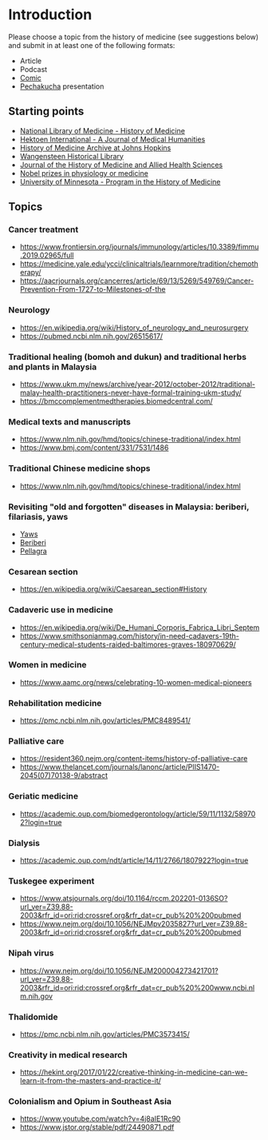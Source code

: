 # Introduction

Please choose a topic from the history of medicine (see suggestions below) and submit in at least one of the following formats:

- Article
- Podcast
- [Comic](https://www.graphicmedicine.org/graphic-medicine-international-collective/)
- [Pechakucha](https://pechakucha.com) presentation


## Starting points

- [National Library of Medicine - History of Medicine](https://www.nlm.nih.gov/hmd/index.html) 
- [Hektoen International - A Journal of Medical Humanities](https://hekint.org/)  
- [History of Medicine Archive at Johns Hopkins ](https://hopkinshistoryofmedicine.org/syllabus-archive/)
- [Wangensteen Historical Library](https://hsl.lib.umn.edu/wangensteen) 
- [Journal of the History of Medicine and Allied Health Sciences](https://academic.oup.com/jhmas?login=false)
- [Nobel prizes in physiology or medicine](https://www.nobelprize.org/prizes/lists/all-nobel-laureates-in-physiology-or-medicine/)
- [University of Minnesota - Program in the History of Medicine](https://med.umn.edu/history-of-medicine/archives)

## Topics

### Cancer treatment

- https://www.frontiersin.org/journals/immunology/articles/10.3389/fimmu.2019.02965/full
- https://medicine.yale.edu/ycci/clinicaltrials/learnmore/tradition/chemotherapy/
- https://aacrjournals.org/cancerres/article/69/13/5269/549769/Cancer-Prevention-From-1727-to-Milestones-of-the
 

### Neurology

- https://en.wikipedia.org/wiki/History_of_neurology_and_neurosurgery
- https://pubmed.ncbi.nlm.nih.gov/26515617/

### Traditional healing (bomoh and dukun) and traditional herbs and plants in Malaysia

- https://www.ukm.my/news/archive/year-2012/october-2012/traditional-malay-health-practitioners-never-have-formal-training-ukm-study/
- https://bmccomplementmedtherapies.biomedcentral.com/

### Medical texts and manuscripts

- https://www.nlm.nih.gov/hmd/topics/chinese-traditional/index.html
- https://www.bmj.com/content/331/7531/1486


### Traditional Chinese medicine shops

- https://www.nlm.nih.gov/hmd/topics/chinese-traditional/index.html


### Revisiting "old and forgotten" diseases in Malaysia: beriberi, filariasis, yaws

- [Yaws](https://pmc.ncbi.nlm.nih.gov/articles/PMC8680937/)  
- [Beriberi](https://pubmed.ncbi.nlm.nih.gov/23798048/)
- [Pellagra](https://hekint.org/2018/09/18/pellagra-a-medical-whodunit/) 

### Cesarean section

- https://en.wikipedia.org/wiki/Caesarean_section#History

### Cadaveric use in medicine

- https://en.wikipedia.org/wiki/De_Humani_Corporis_Fabrica_Libri_Septem
- https://www.smithsonianmag.com/history/in-need-cadavers-19th-century-medical-students-raided-baltimores-graves-180970629/

### Women in medicine

- https://www.aamc.org/news/celebrating-10-women-medical-pioneers

### Rehabilitation medicine

- https://pmc.ncbi.nlm.nih.gov/articles/PMC8489541/

### Palliative care

- https://resident360.nejm.org/content-items/history-of-palliative-care
- https://www.thelancet.com/journals/lanonc/article/PIIS1470-2045(07)70138-9/abstract

### Geriatic medicine

- https://academic.oup.com/biomedgerontology/article/59/11/1132/589702?login=true

### Dialysis

- https://academic.oup.com/ndt/article/14/11/2766/1807922?login=true


### Tuskegee experiment

- https://www.atsjournals.org/doi/10.1164/rccm.202201-0136SO?url_ver=Z39.88-2003&rfr_id=ori:rid:crossref.org&rfr_dat=cr_pub%20%200pubmed
- https://www.nejm.org/doi/10.1056/NEJMpv2035827?url_ver=Z39.88-2003&rfr_id=ori:rid:crossref.org&rfr_dat=cr_pub%20%200pubmed


### Nipah virus

- https://www.nejm.org/doi/10.1056/NEJM200004273421701?url_ver=Z39.88-2003&rfr_id=ori:rid:crossref.org&rfr_dat=cr_pub%20%200www.ncbi.nlm.nih.gov


### Thalidomide

- https://pmc.ncbi.nlm.nih.gov/articles/PMC3573415/

### Creativity in medical research

- https://hekint.org/2017/01/22/creative-thinking-in-medicine-can-we-learn-it-from-the-masters-and-practice-it/


### Colonialism and Opium in Southeast Asia

- https://www.youtube.com/watch?v=4j8aIE1Rc90
- https://www.jstor.org/stable/pdf/24490871.pdf



